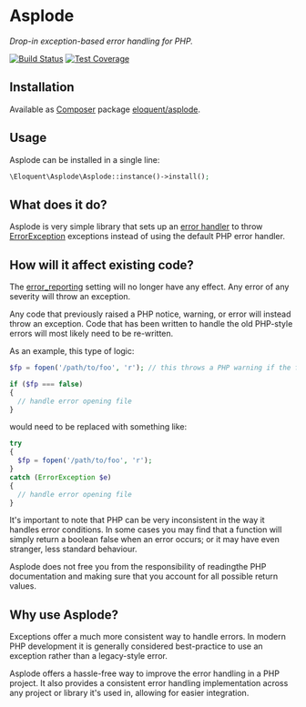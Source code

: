 # Asplode

*Drop-in exception-based error handling for PHP.*

[![Build Status]](http://travis-ci.org/eloquent/asplode)
[![Test Coverage]](http://eloquent-software.com/asplode/artifacts/tests/coverage/)

## Installation

Available as [Composer](http://getcomposer.org/) package
[eloquent/asplode](https://packagist.org/packages/eloquent/asplode).

## Usage

Asplode can be installed in a single line:

```php
\Eloquent\Asplode\Asplode::instance()->install();
```

## What does it do?

Asplode is very simple library that sets up an [error handler](http://php.net/set_error_handler)
to throw [ErrorException](http://php.net/ErrorException) exceptions instead of
using the default PHP error handler.

## How will it affect existing code?

The [error_reporting](http://php.net/error_reporting) setting will no longer
have any effect. Any error of any severity will throw an exception.

Any code that previously raised a PHP notice, warning, or error will instead
throw an exception. Code that has been written to handle the old PHP-style errors will most likely
need to be re-written.

As an example, this type of logic:

```php
$fp = fopen('/path/to/foo', 'r'); // this throws a PHP warning if the file is not found

if ($fp === false)
{
  // handle error opening file
}
```

would need to be replaced with something like:

```php
try
{
  $fp = fopen('/path/to/foo', 'r');
}
catch (ErrorException $e)
{
  // handle error opening file
}
```

It's important to note that PHP can be very inconsistent in the way it handles
error conditions. In some cases you may find that a function will simply return
a boolean false when an error occurs; or it may have even stranger, less
standard behaviour.

Asplode does not free you from the responsibility of readingthe PHP
documentation and making sure that you account for all possible return values.

## Why use Asplode?

Exceptions offer a much more consistent way to handle errors. In modern PHP
development it is generally considered best-practice to use an exception rather
than a legacy-style error.

Asplode offers a hassle-free way to improve the error handling in a PHP
project. It also provides a consistent error handling implementation across
any project or library it's used in, allowing for easier integration.

<!-- references -->
[Build Status]: https://raw.github.com/eloquent/asplode/gh-pages/artifacts/images/icecave/regular/build-status.png
[Test Coverage]: https://raw.github.com/eloquent/asplode/gh-pages/artifacts/images/icecave/regular/coverage.png
